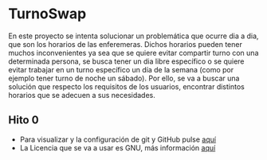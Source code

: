 # TurnoSwap

En este proyecto se intenta solucionar un problemática que ocurre dia a dia, que son los horarios de las enferemeras. Dichos horarios pueden tener muchos inconvenientes ya sea que se quiere evitar compartir turno con una determinada persona, se busca tener un dia libre específico o se quiere evitar trabajar en un turno específico un día de la semana (como por ejemplo tener turno de noche un sábado). Por ello, se va a buscar una solución que respecto los requisitos de los usuarios, encontrar distintos horarios que se adecuen a sus necesidades.

## Hito 0

- Para visualizar y la configuración de git y GitHub pulse [aquí](./docs/hitos/hito_0/Configuracion_git_github.md)
- La Licencia que se va a usar es GNU, más información [aquí](./LICENSE)